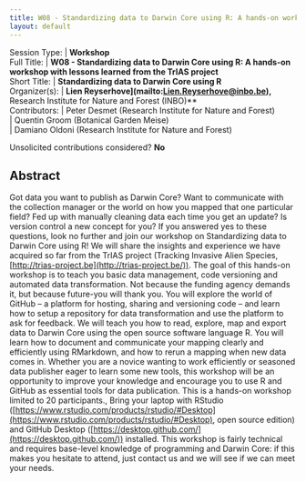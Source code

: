 ```yaml
---
title: W08 - Standardizing data to Darwin Core using R: A hands-on workshop with lessons learned from the TrIAS project
layout: default
---
```



Session Type: | **Workshop**  
Full Title:   | **W08 - Standardizing data to Darwin Core using R: A hands-on workshop with lessons learned from the TrIAS project**  
Short Title:  | **Standardizing data to Darwin Core using R**  
Organizer(s): | **Lien Reyserhove](mailto:Lien.Reyserhove@inbo.be),** Research Institute for Nature and Forest (INBO)**  
Contributors: | Peter Desmet (Research Institute for Nature and Forest)  
              | Quentin Groom (Botanical Garden Meise)  
              | Damiano Oldoni (Research Institute for Nature and Forest)  


Unsolicited contributions considered?  **No**  

<!--
**How many 80-minute sessions are you requesting?** 2
Technical Requirements: | High-speed WiFi or network access Power outlets for a sufficient amount of computers. All attendees will be requested to bring their own computer. Sufficient extensions cords. A microphone (if the room is large or has poor acoustics)
-->

## Abstract  

Got data you want to publish as Darwin Core? Want to communicate with the collection manager or the world on how you mapped that one particular field? Fed up with manually cleaning data each time you get an update? Is version control a new concept for you? If you answered yes to these questions, look no further and join our workshop on Standardizing data to Darwin Core using R! We will share the insights and experience we have acquired so far from the TrIAS project (Tracking Invasive Alien Species, [http://trias-project.be](http://trias-project.be/)). The goal of this hands-on workshop is to teach you basic data management, code versioning and automated data transformation. Not because the funding agency demands it, but because future-you will thank you. You will explore the world of GitHub – a platform for hosting, sharing and versioning code – and learn how to setup a repository for data transformation and use the platform to ask for feedback. We will teach you how to read, explore, map and export data to Darwin Core using the open source software language R. You will learn how to document and communicate your mapping clearly and efficiently using RMarkdown, and how to rerun a mapping when new data comes in. Whether you are a novice wanting to work efficiently or seasoned data publisher eager to learn some new tools, this workshop will be an opportunity to improve your knowledge and encourage you to use R and GitHub as essential tools for data publication. This is a hands-on workshop limited to 20 participants., Bring your laptop with RStudio ([https://www.rstudio.com/products/rstudio/#Desktop](https://www.rstudio.com/products/rstudio/#Desktop), open source edition) and GitHub Desktop ([https://desktop.github.com/](https://desktop.github.com/)) installed. This workshop is fairly technical and requires base-level knowledge of programming and Darwin Core: if this makes you hesitate to attend, just contact us and we will see if we can meet your needs.

